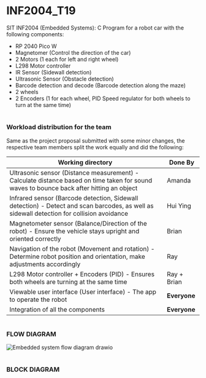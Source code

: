 # INF2004_T19

SIT INF2004 (Embedded Systems): C Program for a robot car with the following components:
- RP 2040 Pico W
- Magnetomer (Control the direction of the car)
- 2 Motors (1 each for left and right wheel)
- L298 Motor controller
- IR Sensor (Sidewall detection)
- Ultrasonic Sensor (Obstacle detection)
- Barcode detection and decode (Barcode detection along the maze)
- 2 wheels
- 2 Encoders (1 for each wheel, PID Speed regulator for both wheels to turn at the same time)

# <h3>Workload distribution for the team</h3>

Same as the project proposal submitted with some minor changes, the respective team members split the work equally and did the following:

| Working directory  | Done By |
| ------------- | ------------- |
| Ultrasonic sensor (Distance measurement) - Calculate distance based on time taken for sound waves to bounce back after hitting an object  | Amanda  |
| Infrared sensor (Barcode detection, Sidewall detection) -	Detect and scan barcodes, as well as sidewall detection for collision avoidance  | Hui Ying  |
| Magnetometer sensor (Balance/Direction of the robot) -	Ensure the vehicle stays upright and oriented correctly	 | Brian  |
| Navigation of the robot (Movement and rotation) -	Determine robot position and orientation, make adjustments accordingly  | Ray |
| L298 Motor controller + Encoders (PID) -	Ensures both wheels are turning at the same time  | Ray + Brian  |
| Viewable user interface (User interface) -	The app to operate the robot  | <b>Everyone</b> |
| Integration of all the components  | <b>Everyone</b> |

# <h3>FLOW DIAGRAM</h3>
![Embedded system flow diagram drawio](https://github.com/INF2004/INF2004_T19/assets/41094581/4cae9e96-27df-4d12-b9a0-05ad7d947393)

# <h3>BLOCK DIAGRAM</h3>

